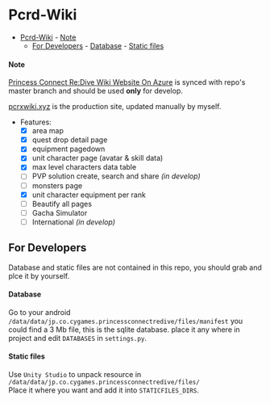 # Pcrd-Wiki

- [Pcrd-Wiki](#pcrd-wiki)
            - [Note](#note)
    - [For Developers](#for-developers)
            - [Database](#database)
            - [Static files](#static-files)

#### Note

[Princess Connect Re:Dive Wiki Website On Azure](http://pcrd.azurewebsites.net) is synced with repo's master branch
and should be used **only** for develop.

[pcrxwiki.xyz](https://pcrxwiki.xyz) is the production site, updated manually by myself.

- Features:
  - [x] area map
  - [x] quest drop detail page
  - [x] equipment pagedown
  - [x] unit character page (avatar & skill data)
  - [x] max level characters data table
  - [ ] PVP solution create, search and share _(in develop)_
  - [ ] monsters page
  - [x] unit character equipment per rank
  - [ ] Beautify all pages
  - [ ] Gacha Simulator
  - [ ] International _(in develop)_

## For Developers

Database and static files are not contained in this repo, you should grab and plce it by yourself.

#### Database

Go to your android `/data/data/jp.co.cygames.princessconnectredive/files/manifest`
you could find a 3 Mb file, this is the sqlite database.
place it any where in project and edit `DATABASES` in `settings.py`.

#### Static files

Use `Unity Studio` to unpack resource in `/data/data/jp.co.cygames.princessconnectredive/files/`  
Place it where you want and add it into `STATICFILES_DIRS`. 